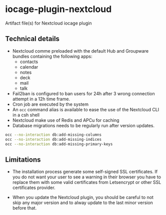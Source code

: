 # iocage-plugin-nextcloud

Artifact file(s) for Nextcloud iocage plugin

## Technical details

- Nextcloud comme preloaded with the default Hub and Groupware bundles containing the following apps:
  - contacts
  - calendar
  - notes
  - deck
  - mail
  - talk
- Fail2ban is configured to ban users for 24h after 3 wrong connection attempt in a 12h time frame.
- Cron job are executed by the system
- An `occ` command alias is available to ease the use of the Nextcloud CLI in a csh shell
- Nextcloud make use of Redis and APCu for caching
- Database migrations needs to be regularly run after version updates.

```bash
occ --no-interaction db:add-missing-columns
occ --no-interaction db:add-missing-indices
occ --no-interaction db:add-missing-primary-keys
```

## Limitations

- The installation process generate some self-signed SSL certificates. If you do not want your user to see a warning in their browser you have to replace them with some valid certificates from Letsencrypt or other SSL certificates provider.

- When you update the Nextcloud plugin, you should be careful to not skip any major version and to alway update to the last minor version before that.
